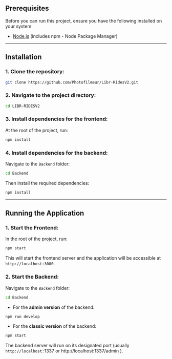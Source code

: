 

## Prerequisites

Before you can run this project, ensure you have the following installed on your system:

- [Node.js](https://nodejs.org/) (includes npm - Node Package Manager)

---

## Installation

### 1. Clone the repository:

```bash
git clone https://github.com/Photofilmeur/Libr-RidesV2.git
```

### 2. Navigate to the project directory:

```bash
cd LIBR-RIDESV2
```

### 3. Install dependencies for the frontend:

At the root of the project, run:

```bash
npm install
```

### 4. Install dependencies for the backend:

Navigate to the `Backend` folder:

```bash
cd Backend
```

Then install the required dependencies:

```bash
npm install
```

---

## Running the Application

### 1. Start the Frontend:

In the root of the project, run:

```bash
npm start
```

This will start the frontend server and the application will be accessible at `http://localhost:3000`.

### 2. Start the Backend:

Navigate to the `Backend` folder:

```bash
cd Backend
```

- For the **admin version** of the backend:

```bash
npm run develop
```

- For the **classic version** of the backend:

```bash
npm start
```

The backend server will run on its designated port (usually `http://localhost:`1337 or http\://localhost:1337/admin ).


